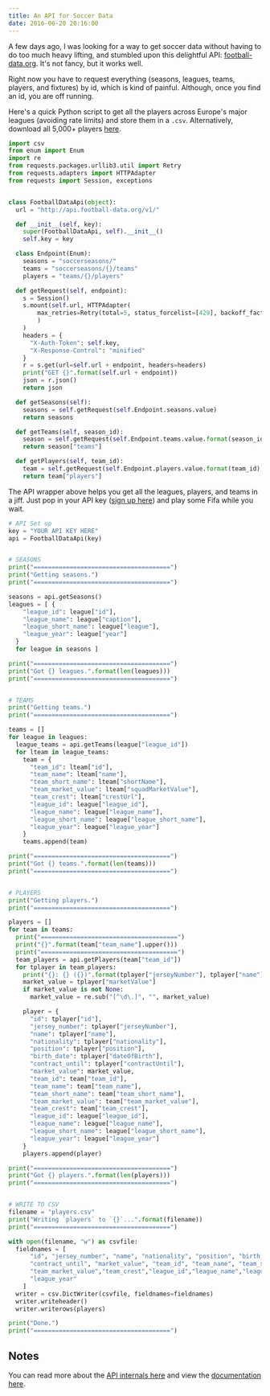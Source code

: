 ```yaml
---
title: An API for Soccer Data
date: 2016-06-20 20:16:00
---
```


A few days ago, I was looking for a way to get soccer data without having to do too much heavy lifting, and stumbled upon this delightful API: [football-data.org](http://football-data.org). It's not fancy, but it works well.

Right now you have to request everything (seasons, leagues, teams, players, and fixtures) by id, which is kind of painful. Although, once you find an id, you are off running.

Here's a quick Python script to get all the players across Europe's major leagues (avoiding rate limits) and store them in a `.csv`. Alternatively, download all 5,000+ players [here](/blog/assets/2016/3/players.csv).

```python
import csv
from enum import Enum
import re
from requests.packages.urllib3.util import Retry
from requests.adapters import HTTPAdapter
from requests import Session, exceptions


class FootballDataApi(object):
  url = "http://api.football-data.org/v1/"

  def __init__(self, key):
    super(FootballDataApi, self).__init__()
    self.key = key

  class Endpoint(Enum):
    seasons = "soccerseasons/"
    teams = "soccerseasons/{}/teams"
    players = "teams/{}/players"

  def getRequest(self, endpoint):
    s = Session()
    s.mount(self.url, HTTPAdapter(
        max_retries=Retry(total=5, status_forcelist=[429], backoff_factor=45)
        )
    )
    headers = {
      "X-Auth-Token": self.key,
      "X-Response-Control": "minified"
    }
    r = s.get(url=self.url + endpoint, headers=headers)
    print("GET {}".format(self.url + endpoint))
    json = r.json()
    return json

  def getSeasons(self):
    seasons = self.getRequest(self.Endpoint.seasons.value)
    return seasons

  def getTeams(self, season_id):
    season = self.getRequest(self.Endpoint.teams.value.format(season_id))
    return season["teams"]

  def getPlayers(self, team_id):
    team = self.getRequest(self.Endpoint.players.value.format(team_id))
    return team["players"]
```

The API wrapper above helps you get all the leagues, players, and teams in a jiff. Just pop in your API key ([sign up here](http://api.football-data.org/register)) and play some Fifa while you wait.

```python
# API Set up
key = "YOUR API KEY HERE"
api = FootballDataApi(key)


# SEASONS
print("======================================")
print("Getting seasons.")
print("======================================")

seasons = api.getSeasons()
leagues = [ {
    "league_id": league["id"],
    "league_name": league["caption"],
    "league_short_name": league["league"],
    "league_year": league["year"]
  }
  for league in seasons ]

print("======================================")
print("Got {} leagues.".format(len(leagues)))
print("======================================")


# TEAMS
print("Getting teams.")
print("======================================")

teams = []
for league in leagues:
  league_teams = api.getTeams(league["league_id"])
  for lteam in league_teams:
    team = {
      "team_id": lteam["id"],
      "team_name": lteam["name"],
      "team_short_name": lteam["shortName"],
      "team_market_value": lteam["squadMarketValue"],
      "team_crest": lteam["crestUrl"],
      "league_id": league["league_id"],
      "league_name": league["league_name"],
      "league_short_name": league["league_short_name"],
      "league_year": league["league_year"]
    }
    teams.append(team)

print("======================================")
print("Got {} teams.".format(len(teams)))
print("======================================")


# PLAYERS
print("Getting players.")
print("======================================")

players = []
for team in teams:
  print("======================================")
  print("{}".format(team["team_name"].upper()))
  print("======================================")
  team_players = api.getPlayers(team["team_id"])
  for tplayer in team_players:
    print("{}: {} ({})".format(tplayer["jerseyNumber"], tplayer["name"], tplayer["position"]))
    market_value = tplayer["marketValue"]
    if market_value is not None:
      market_value = re.sub("[^\d\.]", "", market_value)

    player = {
      "id": tplayer["id"],
      "jersey_number": tplayer["jerseyNumber"],
      "name": tplayer["name"],
      "nationality": tplayer["nationality"],
      "position": tplayer["position"],
      "birth_date": tplayer["dateOfBirth"],
      "contract_until": tplayer["contractUntil"],
      "market_value": market_value,
      "team_id": team["team_id"],
      "team_name": team["team_name"],
      "team_short_name": team["team_short_name"],
      "team_market_value": team["team_market_value"],
      "team_crest": team["team_crest"],
      "league_id": league["league_id"],
      "league_name": league["league_name"],
      "league_short_name": league["league_short_name"],
      "league_year": league["league_year"]
    }
    players.append(player)

print("======================================")
print("Got {} players.".format(len(players)))
print("======================================")


# WRITE TO CSV
filename = "players.csv"
print("Writing `players` to `{}`...".format(filename))
print("======================================")

with open(filename, "w") as csvfile:
  fieldnames = [
      "id", "jersey_number", "name", "nationality", "position", "birth_date",
      "contract_until", "market_value", "team_id", "team_name", "team_short_name",
      "team_market_value","team_crest","league_id","league_name","league_short_name",
      "league_year"
    ]
  writer = csv.DictWriter(csvfile, fieldnames=fieldnames)
  writer.writeheader()
  writer.writerows(players)

print("Done.")
print("======================================")
```

## Notes

You can read more about the [API internals here](http://api.football-data.org/api_internals) and view the [documentation here](http://api.football-data.org/documentation).